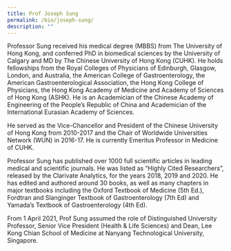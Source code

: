 ```yaml
---
title: Prof Joseph Sung
permalink: /bio/joseph-sung/
description: ""
---
```

  
Professor Sung received his medical degree (MBBS) from The University of Hong Kong, and conferred PhD in biomedical sciences by the University of Calgary and MD by The Chinese University of Hong Kong (CUHK). He holds fellowships from the Royal Colleges of Physicians of Edinburgh, Glasgow, London, and Australia, the American College of Gastroenterology, the American Gastroenterological Association, the Hong Kong College of Physicians, the Hong Kong Academy of Medicine and Academy of Sciences of Hong Kong (ASHK). He is an Academician of the Chinese Academy of Engineering of the People’s Republic of China and Academician of the International Eurasian Academy of Sciences.

He served as the Vice-Chancellor and President of the Chinese University of Hong Kong from 2010-2017 and the Chair of Worldwide Universities Network (WUN) in 2016-17. He is currently Emeritus Professor in Medicine of CUHK.

Professor Sung has published over 1000 full scientific articles in leading medical and scientific journals. He was listed as “Highly Cited Researchers”, released by the Clarivate Analytics, for the years 2018, 2019 and 2020. He has edited and authored around 30 books, as well as many chapters in major textbooks including the Oxford Textbook of Medicine (5th Ed.), Fordtran and Slanginger Textbook of Gastroenterology (7th Ed) and Yamada’s Textbook of Gastroenterology (4th Ed).

From 1 April 2021, Prof Sung assumed the role of Distinguished University Professor, Senior Vice President (Health & Life Sciences) and Dean, Lee Kong Chian School of Medicine at Nanyang Technological University, Singapore.